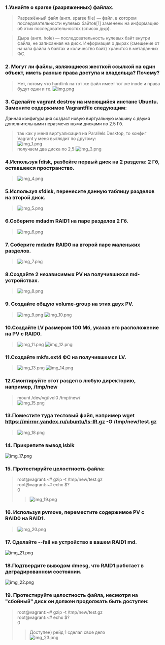 ### 1.Узнайте о sparse (разряженных) файлах.
>Разрежённый файл (англ. sparse file) — файл, в котором последовательности нулевых байтов[1] заменены на информацию об этих последовательностях (список дыр).

>Дыра (англ. hole) — последовательность нулевых байт внутри файла, не записанная на диск. Информация о дырах (смещение от начала файла в байтах и количество байт) хранится в метаданных ФС.  
### 2. Могут ли файлы, являющиеся жесткой ссылкой на один объект, иметь разные права доступа и владельца? Почему?

> Нет, потому что hardlink на тот же файл имеет тот же inode и права будут одни и те.
> ![img.png](img.png)
### 3. Сделайте vagrant destroy на имеющийся инстанс Ubuntu. Замените содержимое Vagrantfile следующим:  
Данная конфигурация создаст новую виртуальную машину с двумя дополнительными неразмеченными дисками по 2.5 Гб.  
> так как у меня виртуализация на Parallels Desktop, то конфиг Vagrant у меня выглядит по другому:    
> ![img_1.png](img_1.png)  
> получаем два диска по 2,5
> ![img_3.png](img_3.png)
### 4.Используя fdisk, разбейте первый диск на 2 раздела: 2 Гб, оставшееся пространство.
> ![img_4.png](img_4.png)
### 5.Используя sfdisk, перенесите данную таблицу разделов на второй диск.
>![img_5.png](img_5.png)
### 6.Соберите mdadm RAID1 на паре разделов 2 Гб.
>![img_6.png](img_6.png)
### 7. Соберите mdadm RAID0 на второй паре маленьких разделов.
>![img_7.png](img_7.png)
### 8.Создайте 2 независимых PV на получившихся md-устройствах.
>![img_8.png](img_8.png)
### 9. Создайте общую volume-group на этих двух PV.
>![img_9.png](img_9.png)
>![img_10.png](img_10.png)
### 10.Создайте LV размером 100 Мб, указав его расположение на PV с RAID0.
>![img_11.png](img_11.png)
>![img_12.png](img_12.png)
### 11.Создайте mkfs.ext4 ФС на получившемся LV.
>![img_13.png](img_13.png)
>![img_14.png](img_14.png)
### 12.Смонтируйте этот раздел в любую директорию, например, /tmp/new
>mount /dev/vg/lvol0 /tmp/new/  
>![img_15.png](img_15.png)
### 13.Поместите туда тестовый файл, например wget https://mirror.yandex.ru/ubuntu/ls-lR.gz -O /tmp/new/test.gz
>![img_18.png](img_18.png)
### 14. Прикрепите вывод lsblk 
![img_17.png](img_17.png)
### 15. Протестируйте целостность файла:  
>root@vagrant:~# gzip -t /tmp/new/test.gz  
>root@vagrant:~# echo $?  
0  
> 
>>![img_19.png](img_19.png) 
### 16. Используя pvmove, переместите содержимое PV с RAID0 на RAID1.
>![img_20.png](img_20.png)
### 17. Сделайте --fail на устройство в вашем RAID1 md.
![img_21.png](img_21.png)
### 18.Подтвердите выводом dmesg, что RAID1 работает в деградированном состоянии.
![img_22.png](img_22.png)
### 19. Протестируйте целостность файла, несмотря на "сбойный" диск он должен продолжать быть доступен:  
> root@vagrant:~# gzip -t /tmp/new/test.gz  
root@vagrant:~# echo $?  
0
> 
>>Доступен) рейд 1 сделал свое дело   
![img_23.png](img_23.png)




